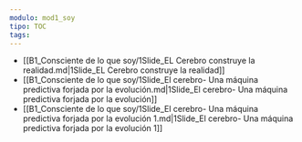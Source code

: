 ```yaml
---
modulo: mod1_soy
tipo: TOC
tags: 
---
```


- [[B1_Consciente de lo que soy/1Slide_EL Cerebro construye la realidad.md|1Slide_EL Cerebro construye la realidad]]
- [[B1_Consciente de lo que soy/1Slide_El cerebro- Una máquina predictiva forjada por la evolución.md|1Slide_El cerebro- Una máquina predictiva forjada por la evolución]]
- [[B1_Consciente de lo que soy/1Slide_El cerebro- Una máquina predictiva forjada por la evolución 1.md|1Slide_El cerebro- Una máquina predictiva forjada por la evolución 1]]







